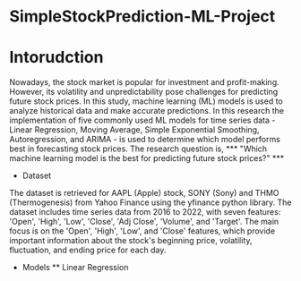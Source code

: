 # SimpleStockPrediction-ML-Project

# Intorudction 

Nowadays, the stock market is popular for investment and profit-making. However, its volatility and unpredictability pose challenges for predicting future stock prices. In this study, machine learning (ML) models is used to analyze historical data and make accurate predictions. In this research the implementation of five commonly used ML models for time series data - Linear Regression, Moving Average, Simple Exponential Smoothing, Autoregression, and ARIMA - is used to determine which model performs best in forecasting stock prices. The research question is, *** "Which machine learning model is the best for predicting future stock prices?" ***

* Dataset 

The dataset is retrieved for AAPL (Apple) stock, SONY (Sony) and THMO (Thermogenesis) from Yahoo Finance using the yfinance python library. The dataset includes time series data from 2016 to 2022, with seven features: 'Open', 'High', 'Low', 'Close', 'Adj Close', 'Volume', and 'Target'. The main focus is on the 'Open', 'High', 'Low', and 'Close' features, which provide important information about the stock's beginning price, volatility, fluctuation, and ending price for each day. 

* Models
** Linear Regression 


